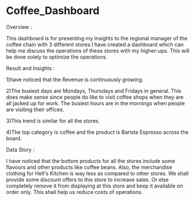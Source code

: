 # Coffee_Dashboard

Overview :

This dashboard is for presenting my insights to the regional manager of the coffee chain with 3 different stores.I have created a dashboard which can help me discuss the operations of these stores with my higher-ups. This will be done solely to optimize the operations.

Result and Insights :

1)have noticed that the Revenue is continuously growing.

2)The busiest days are Mondays, Thursdays and Fridays in general. This does make sense since people do like to visit coffee shops when they are all jacked up for work.
The busiest hours are in the mornings when people are visiting their offices.

3)This trend is similar for all the stores.

4)The top category is coffee and the product is Barista Espresso across the board.

Data Story :

I have noticed that the bottom products for all the stores include some flavours and other products like coffee beans. Also, the merchandise clothing for Hell's Kitchen is way less as compared to other stores. We shall provide some discount offers to this store to increase sales. Or else completely remove it from displaying at this store and keep it available on order only. This shall help us reduce costs of operations.
